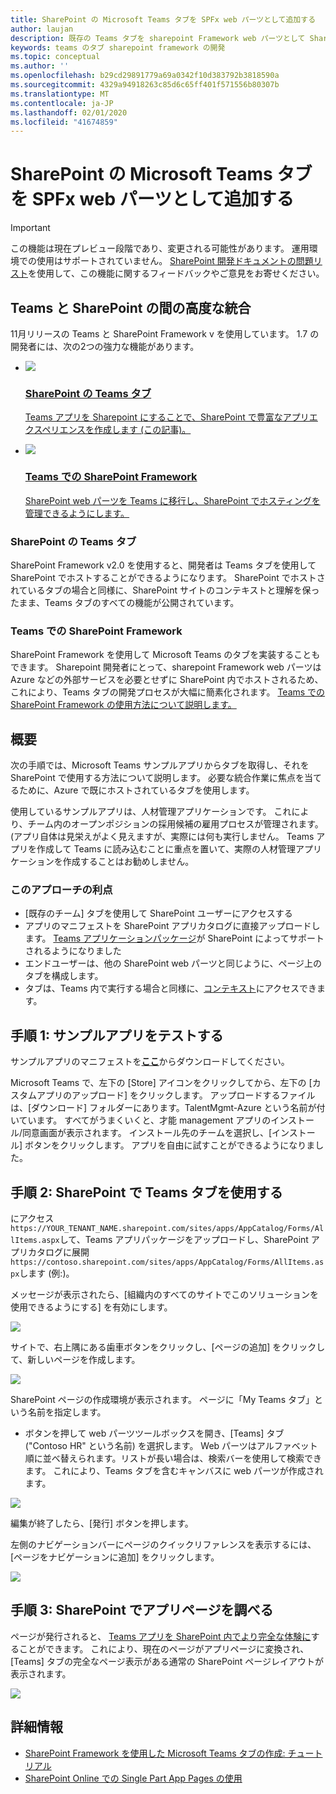 ```yaml
---
title: SharePoint の Microsoft Teams タブを SPFx web パーツとして追加する
author: laujan
description: 既存の Teams タブを sharepoint Framework web パーツとして SharePoint に展開する方法について説明します。
keywords: teams のタブ sharepoint framework の開発
ms.topic: conceptual
ms.author: ''
ms.openlocfilehash: b29cd29891779a69a0342f10d383792b3818590a
ms.sourcegitcommit: 4329a94918263c85d6c65ff401f571556b80307b
ms.translationtype: MT
ms.contentlocale: ja-JP
ms.lasthandoff: 02/01/2020
ms.locfileid: "41674859"
---
```

# <a name="adding-a-microsoft-teams-tab-in-sharepoint-as-an-spfx-web-part"></a>SharePoint の Microsoft Teams タブを SPFx web パーツとして追加する

> [!IMPORTANT]
> この機能は現在プレビュー段階であり、変更される可能性があります。 運用環境での使用はサポートされていません。 [SharePoint 開発ドキュメントの問題リスト](https://github.com/SharePoint/sp-dev-docs/issues)を使用して、この機能に関するフィードバックやご意見をお寄せください。

## <a name="rich-integration-between-teams-and-sharepoint"></a>Teams と SharePoint の間の高度な統合

11月リリースの Teams と SharePoint Framework v を使用しています。 1.7 の開発者には、次の2つの強力な機能があります。

<ul  class="panelContent cardsC">
<li>
    <a href="#introduction">
        <div class="cardSize">
            <div class="cardPadding">
                <div class="card">
                    <div class="cardImageOuter">
                        <div class="cardImage bgdAccent1">
                            <img src="~/assets/images/tabs/tabs-in-sharepoint/image084.png" />
                        </div>
                    </div>
                    <div class="cardText">
                        <h3>SharePoint の Teams タブ</h3>
                        <p>Teams アプリを Sharepoint にすることで、SharePoint で豊富なアプリエクスペリエンスを作成します (この記事)。</p>
                    </div>
                </div>
            </div>
        </div>
    </a>
</li>
<li>
    <a href="https://docs.microsoft.com/sharepoint/dev/spfx/web-parts/get-started/using-web-part-as-ms-teams-tab">
        <div class="cardSize">
            <div class="cardPadding">
                <div class="card">
                    <div class="cardImageOuter">
                        <div class="cardImage bgdAccent1">
                            <img src="~/assets/images/tabs/tabs-in-sharepoint/SharePoint-web-part-exposed-as-a-Tab-in-Microsoft-Teams.png" />
                        </div>
                    </div>
                    <div class="cardText">
                        <h3>Teams での SharePoint Framework</h3>
                        <p>SharePoint web パーツを Teams に移行し、SharePoint でホスティングを管理できるようにします。</p>
                    </div>
                </div>
            </div>
        </div>
    </a>
</li>
</ul>

### <a name="teams-tabs-in-sharepoint"></a>SharePoint の Teams タブ

SharePoint Framework v2.0 を使用すると、開発者は Teams タブを使用して SharePoint でホストすることができるようになります。 SharePoint でホストされているタブの場合と同様に、SharePoint サイトのコンテキストと理解を保ったまま、Teams タブのすべての機能が公開されています。

### <a name="sharepoint-framework-in-teams"></a>Teams での SharePoint Framework

SharePoint Framework を使用して Microsoft Teams のタブを実装することもできます。 Sharepoint 開発者にとって、sharepoint Framework web パーツは Azure などの外部サービスを必要とせずに SharePoint 内でホストされるため、これにより、Teams タブの開発プロセスが大幅に簡素化されます。 [Teams での SharePoint Framework の使用方法について説明します。](/sharepoint/dev/spfx/web-parts/get-started/using-web-part-as-ms-teams-tab)

## <a name="introduction"></a>概要

次の手順では、Microsoft Teams サンプルアプリからタブを取得し、それを SharePoint で使用する方法について説明します。 必要な統合作業に焦点を当てるために、Azure で既にホストされているタブを使用します。

使用しているサンプルアプリは、人材管理アプリケーションです。 これにより、チーム内のオープンポジションの採用候補の雇用プロセスが管理されます。 (アプリ自体は見栄えがよく見えますが、実際には何も実行しません。 Teams アプリを作成して Teams に読み込むことに重点を置いて、実際の人材管理アプリケーションを作成することはお勧めしません。

### <a name="benefits-of-this-approach"></a>このアプローチの利点

- [既存のチーム] タブを使用して SharePoint ユーザーにアクセスする
- アプリのマニフェストを SharePoint アプリカタログに直接アップロードします。 [Teams アプリケーションパッケージ](~/concepts/build-and-test/apps-package.md)が SharePoint によってサポートされるようになりました
- エンドユーザーは、他の SharePoint web パーツと同じように、ページ上のタブを構成します。
- タブは、Teams 内で実行する場合と同様に、[コンテキスト](~/tabs/how-to/access-teams-context.md)にアクセスできます。

## <a name="step-1-testing-the-sample-app"></a>手順 1: サンプルアプリをテストする

サンプルアプリのマニフェストを[**ここ**](https://github.com/MicrosoftDocs/msteams-docs/raw/master/msteams-platform/assets/downloads/TalentMgmt-Azure.zip)からダウンロードしてください。

Microsoft Teams で、左下の [Store] アイコンをクリックしてから、左下の [カスタムアプリのアップロード] をクリックします。 アップロードするファイルは、[ダウンロード] フォルダーにあります。TalentMgmt-Azure という名前が付いています。 すべてがうまくいくと、才能 management アプリのインストール/同意画面が表示されます。 インストール先のチームを選択し、[インストール] ボタンをクリックします。 アプリを自由に試すことができるようになりました。

## <a name="step-2-using-the-teams-tab-in-sharepoint"></a>手順 2: SharePoint で Teams タブを使用する

にアクセス`https://YOUR_TENANT_NAME.sharepoint.com/sites/apps/AppCatalog/Forms/AllItems.aspx`して、Teams アプリパッケージをアップロードし、SharePoint アプリカタログに展開`https://contoso.sharepoint.com/sites/apps/AppCatalog/Forms/AllItems.aspx`します (例:)。

メッセージが表示されたら、[組織内のすべてのサイトでこのソリューションを使用できるようにする] を有効にします。

![](~/assets/images/tabs/tabs-in-sharepoint/image065.png)

サイトで、右上隅にある歯車ボタンをクリックし、[ページの追加] をクリックして、新しいページを作成します。

![](~/assets/images/tabs/tabs-in-sharepoint/image066.png)

SharePoint ページの作成環境が表示されます。 ページに「My Teams タブ」という名前を指定します。

+ ボタンを押して web パーツツールボックスを開き、[Teams] タブ ("Contoso HR" という名前) を選択します。 Web パーツはアルファベット順に並べ替えられます。リストが長い場合は、検索バーを使用して検索できます。 これにより、Teams タブを含むキャンバスに web パーツが作成されます。

![](~/assets/images/tabs/tabs-in-sharepoint/image071.png)

編集が終了したら、[発行] ボタンを押します。

左側のナビゲーションバーにページのクイックリファレンスを表示するには、[ページをナビゲーションに追加] をクリックします。

![](~/assets/images/tabs/tabs-in-sharepoint/image073.png)

## <a name="step-3-explore-app-pages-in-sharepoint"></a>手順 3: SharePoint でアプリページを調べる

ページが発行されると、 [Teams アプリを SharePoint 内でより完全な体験に](/sharepoint/dev/spfx/web-parts/single-part-app-pages)することができます。 これにより、現在のページがアプリページに変換され、[Teams] タブの完全なページ表示がある通常の SharePoint ページレイアウトが表示されます。

![](~/assets/images/tabs/tabs-in-sharepoint/image085.png)

## <a name="more-information"></a>詳細情報

- [SharePoint Framework を使用した Microsoft Teams タブの作成: チュートリアル](/sharepoint/dev/spfx/web-parts/get-started/using-web-part-as-ms-teams-tab)
- [SharePoint Online での Single Part App Pages の使用](/sharepoint/dev/spfx/web-parts/single-part-app-pages)
